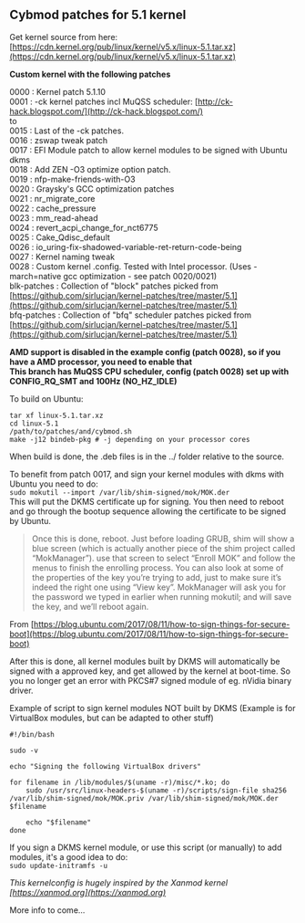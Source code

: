 ## Cybmod patches for 5.1 kernel  

Get kernel source from here: [https://cdn.kernel.org/pub/linux/kernel/v5.x/linux-5.1.tar.xz](https://cdn.kernel.org/pub/linux/kernel/v5.x/linux-5.1.tar.xz)  

**Custom kernel with the following patches**  

0000 : Kernel patch 5.1.10  
0001 : -ck kernel patches incl MuQSS scheduler: [http://ck-hack.blogspot.com/](http://ck-hack.blogspot.com/)  
to  
0015 : Last of the -ck patches.  
0016 : zswap tweak patch  
0017 : EFI Module patch to allow kernel modules to be signed with Ubuntu dkms  
0018 : Add ZEN -O3 optimize option patch.  
0019 : nfp-make-friends-with-O3  
0020 : Graysky's GCC optimization patches  
0021 : nr_migrate_core  
0022 : cache_pressure  
0023 : mm_read-ahead  
0024 : revert_acpi_change_for_nct6775  
0025 : Cake_Qdisc_default  
0026 : io_uring-fix-shadowed-variable-ret-return-code-being  
0027 : Kernel naming tweak  
0028 : Custom kernel .config. Tested with Intel processor. (Uses -march=native gcc optimization - see patch 0020/0021)  
blk-patches : Collection of "block" patches picked from [https://github.com/sirlucjan/kernel-patches/tree/master/5.1](https://github.com/sirlucjan/kernel-patches/tree/master/5.1)  
bfq-patches : Collection of "bfq" scheduler patches picked from [https://github.com/sirlucjan/kernel-patches/tree/master/5.1](https://github.com/sirlucjan/kernel-patches/tree/master/5.1)  

**AMD support is disabled in the example config (patch 0028), so if you have a AMD processor, you need to enable that**  
**This branch has MuQSS CPU scheduler, config (patch 0028) set up with CONFIG_RQ_SMT and 100Hz (NO_HZ_IDLE)**  

To build on Ubuntu:  
```
tar xf linux-5.1.tar.xz    
cd linux-5.1  
/path/to/patches/and/cybmod.sh  
make -j12 bindeb-pkg # -j depending on your processor cores  
```
When build is done, the .deb files is in the ../ folder relative to the source.  

To benefit from patch 0017, and sign your kernel modules with dkms with Ubuntu you need to do:  
`sudo mokutil --import /var/lib/shim-signed/mok/MOK.der`  
This will put the DKMS certificate up for signing. You then need to reboot and go through the bootup sequence allowing the certificate to be signed by Ubuntu.  

>Once this is done, reboot. Just before loading GRUB, shim will show a blue screen (which is actually another piece of the shim project called “MokManager”). use that screen to select “Enroll MOK” and follow the menus to finish the enrolling process. You can also look at some of the properties of the key you’re trying to add, just to make sure it’s indeed the right one using “View key”. MokManager will ask you for the password we typed in earlier when running mokutil; and will save the key, and we’ll reboot again.  

From [https://blog.ubuntu.com/2017/08/11/how-to-sign-things-for-secure-boot](https://blog.ubuntu.com/2017/08/11/how-to-sign-things-for-secure-boot)  

After this is done, all kernel modules built by DKMS will automatically be signed with a approved key, and get allowed by the kernel at boot-time. So you no longer get an error with PKCS#7 signed module of eg. nVidia binary driver.  

Example of script to sign kernel modules NOT built by DKMS (Example is for VirtualBox modules, but can be adapted to other stuff)  
```
#!/bin/bash

sudo -v

echo "Signing the following VirtualBox drivers"

for filename in /lib/modules/$(uname -r)/misc/*.ko; do
	sudo /usr/src/linux-headers-$(uname -r)/scripts/sign-file sha256 /var/lib/shim-signed/mok/MOK.priv /var/lib/shim-signed/mok/MOK.der $filename

	echo "$filename"
done
```
If you sign a DKMS kernel module, or use this script (or manually) to add modules, it's a good idea to do:  
`sudo update-initramfs -u`  

_This kernelconfig is hugely inspired by the Xanmod kernel [https://xanmod.org](https://xanmod.org)_  

More info to come...  
